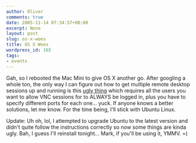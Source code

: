```yaml
---
author: Oliver
comments: true
date: 2005-11-14 07:34:57+00:00
excerpt: None
layout: post
slug: os-x-woes
title: OS X Woes
wordpress_id: 165
tags:
- events
---
```


Gah, so I rebooted the Mac Mini to give OS X another go.  After googling a whole ton, the only way I can figure out how to get multiple remote desktop sessions up and running is this <a href="http://www.redstonesoftware.com/multidesktop.html">ugly thing</a> which requires all the users you want to allow VNC sessions for to ALWAYS be logged in, plus you have to specify different ports for each one... yuck.  If anyone knows a better solutions, let me know.  For the time being, I'll stick with Ubuntu Linux.

Update: Uh oh, lol, I attempted to upgrade Ubuntu to the latest version and didn't quite follow the instructions correctly so now some things are kinda ugly.  Bah, I guess I'll reinstall tonight...  Mark, if you'll be using it, YMMV. =)